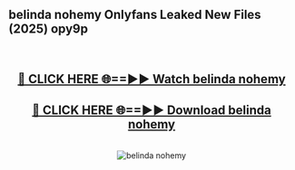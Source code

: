 <h2>belinda nohemy Onlyfans Leaked New Files (2025) opy9p</h2>
<br>
<div align="center">
<h2><a href="https://mediafiles.top/belinda_nohemy&ref=git" rel="nofollow">🔴 CLICK HERE 🌐==►► Watch belinda nohemy</a></h2>
<h2><a href="https://mediafiles.top/belinda_nohemy&ref=git" rel="nofollow">🔴 CLICK HERE 🌐==►► Download belinda nohemy</a></h2>
<br>
<a href="https://mediafiles.top/belinda_nohemy&ref=git" rel="nofollow" data-target="animated-image.originalLink"><img src="https://i.ibb.co.com/xMMVF88/686577567.gif" alt="belinda nohemy" style="max-width: 100%; display: inline-block;" data-target="animated-image.originalImage"></a>
</div>
<br>
<br>